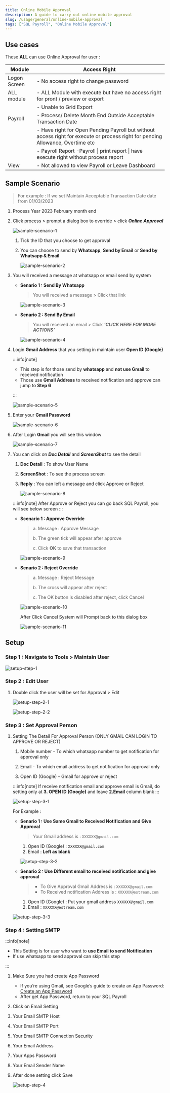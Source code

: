 ```yaml
---
title: Online Mobile Approval
description: A guide to carry out online mobile approval
slug: /usage/general/online-mobile-approval
tags: ["SQL Payroll", "Online Mobile Approval"]
---
```


## Use cases

These **ALL** can use Online Approval for user :

| Module       | Access Right                                                                                                                    |
| ------------ | ------------------------------------------------------------------------------------------------------------------------------- |
| Logon Screen | - No access right to change password                                                                                            |
| ALL module   | - ALL Module with execute but have no access right for pront / preview or export                                                |
|              | - Unable to Grid Export                                                                                                         |
| Payroll      | - Process/ Delete Month End Outside Acceptable Transaction Date                                                                 |
|              | - Have right for Open Pending Payroll but without access right for execute or process right for pending Allowance, Overtime etc |
|              | - Payroll Report -Payroll \| print report \| have execute right without process report                                          |
| View         | - Not allowed to view Payroll or Leave Dashboard                                                                                |

## Sample Scenario

> For example : If we set Maintain Acceptable Transaction Date date from 01/03/2023

1. Process Year 2023 February month end

2. Click process > prompt a dialog box to override > click **_Online Approval_**

   ![sample-scenario-1](../../../static/img/usage/general/online-mobile-approval/sample-scenario-1.png)

   1. Tick the ID that you choose to get approval

   2. You can choose to send by **Whatsapp**, **Send by Email** or **Send by Whatsapp & Email**

      ![sample-scenario-2](../../../static/img/usage/general/online-mobile-approval/sample-scenario-2.png)

3. You will received a message at whatsapp or email send by system

   - **Senario 1 : Send By Whatsapp**

     > You will received a message > Click that link

     ![sample-scenario-3](../../../static/img/usage/general/online-mobile-approval/sample-scenario-3.png)

   - **Senario 2 : Send By Email**

     > You will received an email > Click **_‘CLICK HERE FOR MORE ACTIONS’_**

     ![sample-scenario-4](../../../static/img/usage/general/online-mobile-approval/sample-scenario-4.png)

4. Login **Gmail Address** that you setting in maintain user **Open ID (Google)**

   :::info[note]

   - This step is for those send by **whatsapp** and **not use Gmail** to received notification
   - Those use **Gmail Address** to received notification and approve can jump to **Step 6**

   :::

   ![sample-scenario-5](../../../static/img/usage/general/online-mobile-approval/sample-scenario-5.png)

5. Enter your **Gmail Password**

   ![sample-scenario-6](../../../static/img/usage/general/online-mobile-approval/sample-scenario-6.png)

6. After Login **Gmail** you will see this window

   ![sample-scenario-7](../../../static/img/usage/general/online-mobile-approval/sample-scenario-7.png)

7. You can click on **_Doc Detail_** and **_ScreenShot_** to see the detail

   1. **Doc Detail** : To show User Name

   2. **ScreenShot** : To see the process screen

   3. **Reply** : You can left a message and click Approve or Reject

      ![sample-scenario-8](../../../static/img/usage/general/online-mobile-approval/sample-scenario-8.png)

   :::info[note]
   After Approve or Reject you can go back SQL Payroll, you will see below screen
   :::

   - **Scenario 1 : Approve Override**

     > a. Message : Approve Message
     >
     > b. The green tick will appear after approve
     >
     > c. Click **OK** to save that transaction

     ![sample-scenario-9](../../../static/img/usage/general/online-mobile-approval/sample-scenario-9.png)

   - **Senario 2 : Reject Override**

     > a. Message : Reject Message
     >
     > b. The cross will appear after reject
     >
     > c. The OK button is disabled after reject, click Cancel

     ![sample-scenario-10](../../../static/img/usage/general/online-mobile-approval/sample-scenario-10.png)

     After Click Cancel System will Prompt back to this dialog box

     ![sample-scenario-11](../../../static/img/usage/general/online-mobile-approval/sample-scenario-11.png)

## Setup

### Step 1 : Navigate to Tools > Maintain User

   ![setup-step-1](../../../static/img/usage/general/online-mobile-approval/setup-step-1.png)

### Step 2 : Edit User

1. Double click the user will be set for Approval > Edit

   ![setup-step-2-1](../../../static/img/usage/general/online-mobile-approval/setup-step-2-1.png)

   ![setup-step-2-2](../../../static/img/usage/general/online-mobile-approval/setup-step-2-2.png)

### Step 3 : Set Approval Person

1. Setting The Detail For Approval Person (ONLY GMAIL CAN LOGIN TO APPROVE OR REJECT)

   1. Mobile number - To which whatsapp number to get notification for approval only

   2. Email - To which email address to get notification for approval only

   3. Open ID (Google) - Gmail for approve or reject

   :::info[note]
   If receive notification email and approve email is Gmail, do setting only at **3. OPEN ID (Google)** and leave **2.Email** column blank
   :::

   ![setup-step-3-1](../../../static/img/usage/general/online-mobile-approval/setup-step-3-1.png)

   For Example :

   - **Senario 1 : Use Same Gmail to Received Notification and Give Approval**

     > Your Gmail address is : `XXXXXX@gmail.com`

     1. Open ID (Google) : `XXXXXX@gmail.com`
     2. Email : **Left as blank**

     ![setup-step-3-2](../../../static/img/usage/general/online-mobile-approval/setup-step-3-2.png)

   - **Senario 2 : Use Different email to received notification and give approval**

     > - To Give Approval Gmail Address is : `XXXXXX@gmail.com`
     > - To Received notification Address is : `XXXXXX@estream.com`

     1. Open ID (Google) : Put your gmail address `XXXXXX@gmail.com`
     2. Email : `XXXXXX@estream.com`

   ![setup-step-3-3](../../../static/img/usage/general/online-mobile-approval/setup-step-3-3.png)

### Step 4 : Setting SMTP

:::info[note]

- This Setting is for user who want to **use Email to send Notification**
- If use whatsapp to send approval can skip this step

:::

1. Make Sure you had create App Password

   - If you’re using Gmail, see Google’s guide to create an App Password: [Create an App Password](https://support.google.com/accounts/answer/185833?hl=en)
   - After get App Password, return to your SQL Payroll

2. Click on Email Setting

3. Your Email SMTP Host

4. Your Email SMTP Port

5. Your Email SMTP Connection Security

6. Your Email Address

7. Your Apps Password

8. Your Email Sender Name

9. After done setting click Save

   ![setup-step-4](../../../static/img/usage/general/online-mobile-approval/setup-step-4.png)
